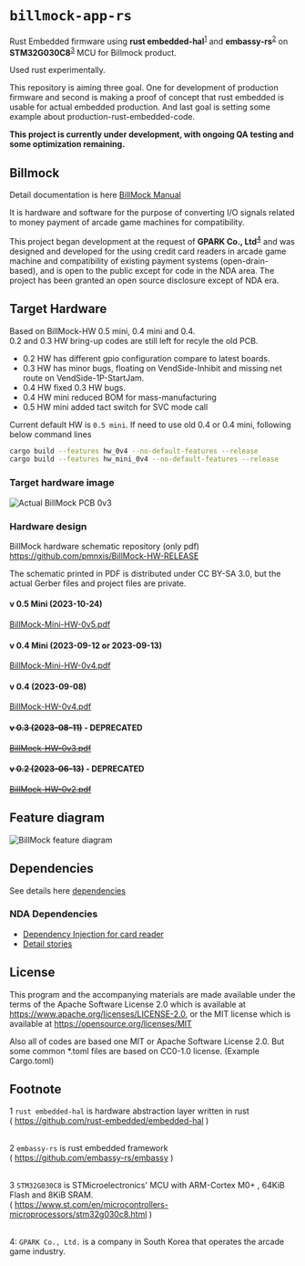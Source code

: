 <!--
SPDX-FileCopyrightText: © 2023 Jinwoo Park (pmnxis@gmail.com)

SPDX-License-Identifier: MIT OR Apache-2.0
-->

# `billmock-app-rs`

Rust Embedded firmware using **rust embedded-hal**<sup>[1](#footnote_1)</sup> and **embassy-rs**<sup>[2](#footnote_1)</sup> on **STM32G030C8**<sup>[3](#footnote_1)</sup> MCU for Billmock product.

Used rust experimentally.

This repository is aiming three goal.
One for development of production firmware and second is making a proof of concept that rust embedded is usable for actual embedded production. And last goal is setting some example about production-rust-embedded-code.

**This project is currently under development, with ongoing QA testing and some optimization remaining.**

## Billmock
Detail documentation is here [BillMock Manual](https://billmock.pmnxis.net/)

It is hardware and software for the purpose of converting I/O signals related to money payment of arcade game machines for compatibility.

This project began development at the request of **GPARK Co., Ltd**<sup>[4](#footnote_1)</sup> and was designed and developed for the using credit card readers in arcade game machine and compatibility of existing payment systems (open-drain-based), and is open to the public except for code in the NDA area.
The project has been granted an open source disclosure except of NDA era.

## Target Hardware
Based on BillMock-HW 0.5 mini, 0.4 mini and 0.4. <br/>
0.2 and 0.3 HW bring-up codes are still left for recyle the old PCB.
- 0.2 HW has different gpio configuration compare to latest boards.
- 0.3 HW has minor bugs, floating on VendSide-Inhibit and missing net route on VendSide-1P-StartJam.
- 0.4 HW fixed 0.3 HW bugs.
- 0.4 HW mini reduced BOM for mass-manufacturing
- 0.5 HW mini added tact switch for SVC mode call

Current default HW is `0.5 mini`. If need to use old 0.4 or 0.4 mini, following below command lines
```sh
cargo build --features hw_0v4 --no-default-features --release
cargo build --features hw_mini_0v4 --no-default-features --release
```

### Target hardware image
![Actual BillMock PCB 0v3](https://billmock.gpark.biz/images/BillMockPCB_0v4.jpg)

### Hardware design
BillMock hardware schematic repository (only pdf)
https://github.com/pmnxis/BillMock-HW-RELEASE

The schematic printed in PDF is distributed under CC BY-SA 3.0, but the actual Gerber files and project files are private.

#### v 0.5 Mini (2023-10-24)
[BillMock-Mini-HW-0v5.pdf](https://github.com/pmnxis/BillMock-HW-RELEASE/blob/master/sch/BillMock-Mini-HW-0v5.pdf)

#### v 0.4 Mini (2023-09-12 or 2023-09-13)
[BillMock-Mini-HW-0v4.pdf](https://github.com/pmnxis/BillMock-HW-RELEASE/blob/master/sch/BillMock-Mini-HW-0v4.pdf)

#### v 0.4 (2023-09-08)
[BillMock-HW-0v4.pdf](https://github.com/pmnxis/BillMock-HW-RELEASE/blob/master/sch/BillMock-HW-0v4.pdf)

#### ~~v 0.3 (2023-08-11)~~ - DEPRECATED
~~[BillMock-HW-0v3.pdf](https://github.com/pmnxis/BillMock-HW-RELEASE/blob/master/sch/BillMock-HW-0v3.pdf)~~

#### ~~v 0.2 (2023-06-13)~~ - DEPRECATED
~~[BillMock-HW-0v2.pdf](https://github.com/pmnxis/BillMock-HW-RELEASE/blob/master/sch/BillMock-HW-0v2.pdf)~~


## Feature diagram
![BillMock feature diagram](https://billmock.gpark.biz/images/billmock_logic_diagram.png)

## Dependencies
See details here [dependencies](docs/dependencies.md)

### NDA Dependencies
- [Dependency Injection for card reader](https://billmock.pmnxis.net/dev/dependency_injection.html)
- [Detail stories](docs/SerialDevice.md)

## License
This program and the accompanying materials are made available under the terms
of the Apache Software License 2.0 which is available at
https://www.apache.org/licenses/LICENSE-2.0, or the MIT license which is 
available at https://opensource.org/licenses/MIT

Also all of codes are based one MIT or Apache Software License 2.0. But some common *.toml files are based on CC0-1.0 license. (Example Cargo.toml)

## Footnote
<a name="footnote_1">1</a> `rust embedded-hal` is hardware abstraction layer written in rust<br>
( https://github.com/rust-embedded/embedded-hal )<br><br>

<a name="footnote_2">2</a> `embassy-rs` is rust embedded framework<br>
( https://github.com/embassy-rs/embassy )<br><br>

<a name="footnote_3">3</a> `STM32G030C8` is STMicroelectronics' MCU with ARM-Cortex M0+ , 64KiB Flash and 8KiB SRAM. <br>
( https://www.st.com/en/microcontrollers-microprocessors/stm32g030c8.html ) <br><br>

<a name="footnote_4">4</a>: `GPARK Co., Ltd.` is a company in South Korea that operates the arcade game industry.

